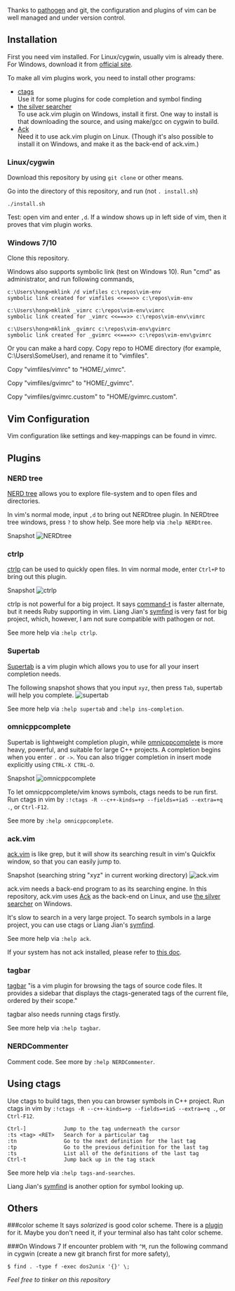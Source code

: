 Thanks to [pathogen][1] and git, the configuration and plugins of vim can be well
managed and under version control.

## Installation
First you need vim installed. For Linux/cygwin, usually vim is already there.
For Windows, download it from [official site][3].

To make all vim plugins work, you need to install other programs:      
- [ctags][2]     
Use it for some plugins for code completion and symbol finding     
- [the silver searcher][11]      
To use ack.vim plugin on Windows, install it first. One way to install is that
downloading the source, and using make/gcc on cygwin to build.      
- [Ack][12]      
Need it to use ack.vim plugin on Linux. (Though it's also possible to install
it on Windows, and make it as the back-end of ack.vim.)

### Linux/cygwin
Download this repository by using `git clone` or other means. 

Go into the directory of this repository, and run (not `. install.sh`)

	./install.sh
	
Test: open vim and enter `,d`. If a window shows up in left side of vim, 
then it proves that vim plugin works.

### Windows 7/10 
Clone this repository. 

Windows also supports symbolic link (test on Windows 10).
Run "cmd" as administrator, and run following commands,

    c:\Users\hong>mklink /d vimfiles c:\repos\vim-env
    symbolic link created for vimfiles <<===>> c:\repos\vim-env
    
    c:\Users\hong>mklink _vimrc c:\repos\vim-env\vimrc
    symbolic link created for _vimrc <<===>> c:\repos\vim-env\vimrc
    
    c:\Users\hong>mklink _gvimrc c:\repos\vim-env\gvimrc
    symbolic link created for _gvimrc <<===>> c:\repos\vim-env\gvimrc

Or you can make a hard copy. Copy repo to HOME directory (for example, 
C:\Users\SomeUser), and rename it to "vimfiles".

Copy "vimfiles/vimrc" to "HOME/_vimrc".

Copy "vimfiles/gvimrc" to "HOME/_gvimrc".

Copy "vimfiles/gvimrc.custom" to "HOME/gvimrc.custom".

## Vim Configuration
Vim configuration like settings and key-mappings can be found in vimrc.

## Plugins

### NERD tree
[NERD tree][4] allows you to explore file-system and to open files and 
directories. 

In vim's normal mode, input `,d` to bring out NERDtree plugin. In NERDtree tree
windows, press `?` to show help. See more help via `:help NERDtree`.

Snapshot
![NERDtree][101]

### ctrlp
[ctrlp][6] can be used to quickly open files. In vim normal mode, enter `Ctrl+P`
to bring out this plugin.

Snapshot
![ctrlp][103]

ctrlp is not powerful for a big project. It says [command-t][7] is faster 
alternate, but it needs Ruby supporting in vim. Liang Jian's [symfind][8] is very
fast for big project, which, however, I am not sure compatible with pathogen
or not.

See more help via `:help ctrlp`.

### Supertab
[Supertab][5] is a vim plugin which allows you to use <Tab> for all your 
insert completion needs.

The following snapshot shows that you input `xyz`, then press `Tab`, supertab 
will help you complete.
![supertab][102]

See more help via `:help supertab` and `:help ins-completion`. 

### omnicppcomplete
Supertab is lightweight completion plugin, while [omnicppcomplete][13] is more
heavy, powerful, and suitable for large C++ projects. A completion begins when 
you enter `.` or `->`. You can also trigger completion in insert mode 
explicitly using `CTRL-X CTRL-O`.

Snapshot
![omnicppcomplete][106] 
 
To let omnicppcomplete/vim knows symbols, ctags needs to be run first. 
Run ctags in vim by `:!ctags -R --c++-kinds=+p --fields=+iaS --extra=+q .`, or
`Ctrl-F12`. 

See more by `:help omnicppcomplete`.

### ack.vim
[ack.vim][9] is like grep, but it will show its searching result in vim's Quickfix
window, so that you can easily jump to.

Snapshot (searching string "xyz" in current working directory)
![ack.vim][105]

ack.vim needs a back-end program to as its searching engine. In this repository,
ack.vim uses [Ack][12] as the back-end on Linux, and use [the silver searcher][11]
on Windows.

It's slow to search in a very large project. To search symbols in a large project,
you can use ctags or Liang Jian's [symfind][8].

See more help via `:help ack`.

If your system has not ack installed, please refer to [this doc](http://beyondgrep.com/install/).

### tagbar
[tagbar][14] "is a vim plugin for browsing the tags of source code files. It
provides a sidebar that displays the ctags-generated tags of the current file,
ordered by their scope."

tagbar also needs running ctags firstly.

See more help via `:help tagbar`.

### NERDCommenter
Comment code. See more by `:help NERDCommenter`.

## Using ctags
Use ctags to build tags, then you can browser symbols in C++ project.
Run ctags in vim by `:!ctags -R --c++-kinds=+p --fields=+iaS --extra=+q .`,
or `Ctrl-F12`.
 
	Ctrl-]            Jump to the tag underneath the cursor
	:ts <tag> <RET>   Search for a particular tag
	:tn               Go to the next definition for the last tag
	:tp               Go to the previous definition for the last tag
	:ts               List all of the definitions of the last tag
	Ctrl-t            Jump back up in the tag stack

See more help via `:help tags-and-searches`.

Liang Jian's [symfind][8] is another option for symbol looking up.


## Others

###color scheme
It says *solarized* is good color scheme. There is a [plugin][15] for it.
Maybe you don't need it, if your terminal also has taht color scheme.

###On Windows 7
If encounter problem with `^M`, run the following command in cygwin
(create a new git branch first for more safety),

	$ find . -type f -exec dos2unix '{}' \;


*Feel free to tinker on this repository*



[id]: http://example.com/  "Optional Title Here"
[1]: https://github.com/tpope/vim-pathogen "pathogen"
[2]: http://ctags.sourceforge.net/ "ctags"
[3]: http://www.vim.org/download.php "vim download"
[4]: https://github.com/scrooloose/nerdtree "nerdtree"
[5]: https://github.com/ervandew/supertab "supertab"
[6]: https://github.com/kien/ctrlp.vim "ctrlp"
[7]: https://github.com/wincent/Command-T "command-t"
[8]: http://www.vim.org/scripts/script.php?script_id=4637 "symfind"
[9]: https://github.com/mileszs/ack.vim "ack vim"
[10]: https://github.com/rking/ag.vim "ag vim"
[11]: https://github.com/ggreer/the_silver_searcher "The Silver Searcher"
[12]: http://beyondgrep.com/install/ "ack"
[13]: https://github.com/vim-scripts/OmniCppComplete "OmniCppComplete"
[14]: https://github.com/majutsushi/tagbar "tagbar"
[15]: https://github.com/altercation/vim-colors-solarized "vim-colors-solarized"

[101]: images/snap-nerdtree.PNG  "snapshot nerdtree"
[102]: images/snap-supertab.PNG  "snapshot supertab"
[103]: images/snap-ctrlp.PNG  "snapshot ctrlp"
[105]: images/snap-ack.PNG  "snapshot ack.vim"
[106]: images/snap-omnicppcomplete.PNG  "snapshot omnicppcomplete"
